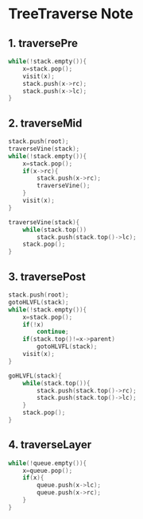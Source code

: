 # TreeTraverse Note

## 1. traversePre

```cpp
while(!stack.empty()){
	x=stack.pop();
	visit(x);
	stack.push(x->rc);
	stack.push(x->lc);
}
```

## 2. traverseMid

```cpp
stack.push(root);
traverseVine(stack);
while(!stack.empty()){
	x=stack.pop();
    if(x->rc){
    	stack.push(x->rc);
    	traverseVine();
    }
    visit(x);
}
```
```cpp
traverseVine(stack){
	while(stack.top())
    	stack.push(stack.top()->lc);
    stack.pop();
}
```
## 3. traversePost

```cpp
stack.push(root);
gotoHLVFL(stack);
while(!stack.empty()){
	x=stack.pop();
    if(!x)
    	continue;
    if(stack.top()!=x->parent)
    	gotoHLVFL(stack);
   	visit(x);
}
```
```cpp
goHLVFL(stack){
	while(stack.top()){
    	stack.push(stack.top()->rc);
        stack.push(stack.top()->lc);
    }
    stack.pop();
}
```
## 4. traverseLayer

```cpp
while(!queue.empty()){
	x=queue.pop();
    if(x){
    	queue.push(x->lc);
        queue.push(x->rc);
    }
}
```